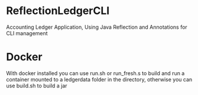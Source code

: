 # ReflectionLedgerCLI
Accounting Ledger Application, Using Java Reflection and Annotations for CLI management
# Docker
With docker installed you can use run.sh or run_fresh.s to build and run a container mounted to a ledgerdata folder in the directory, otherwise you can use build.sh to build a jar
